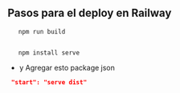 ## Pasos para el deploy en Railway
```git
   npm run build


   npm install serve
```

* y Agregar esto package json
```json
 "start": "serve dist"
```

